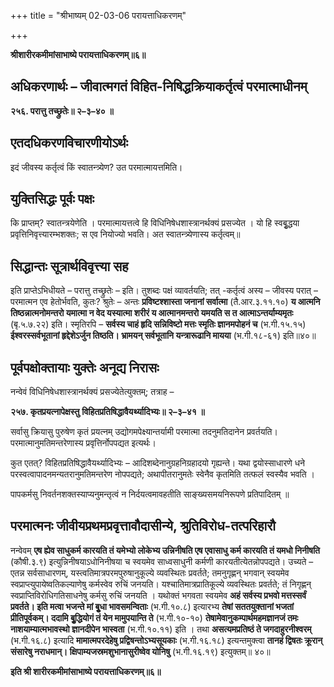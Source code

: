 +++
title = "श्रीभाष्यम् 02-03-06 परायत्ताधिकरणम्"

+++


**श्रीशारीरकमीमांसाभाष्ये परायत्ताधिकरणम्॥६॥**

## अधिकरणार्थः – जीवात्मगतं विहित-निषिद्धक्रियाकर्तृत्वं परमात्माधीनम्

**२५६. परात्तु तच्छ्रुतेः॥ २–३–४० ॥**

## एतदधिकरणविचारणीयोऽर्थः

इदं जीवस्य कर्तृत्वं किं स्वातन्त्र्येण? उत परमात्मायत्तमिति।

## युक्तिसिद्धः पूर्वः पक्षः

कि प्राप्तम्? स्वातन्त्रयेणेति । परमात्मायत्तत्वे हि
विधिनिषेधशास्त्रानर्थक्यं प्रसज्येत । यो हि स्वबृुद्धया प्रवृत्तिनिवृत्त्यारम्भशक्तः; स एव नियोज्यो भवति। अत स्वातन्त्र्येणास्य कर्तृत्वम्॥

## सिद्धान्तः सूत्रार्थविवृत्त्या सह

इति प्राप्तेऽभिधीयते – परात्तु तच्छ्रुतेः – इति। तुशब्दः पक्षं व्यावर्तयति; तत् -कर्तृत्वं अस्य – जीवस्य परात् – परमात्मन एव हेतोर्भवति, कुतः? श्रुतेः – अन्तः **प्रविष्टश्शास्ता जनानां सर्वात्मा** (तै.आर.३.११.१०) **य आत्मनि तिष्ठन्नात्मनोमन्तरो यमात्मा न वेद यस्यात्मा शरीरं य आत्मानमन्तरो यमयति स त आत्माऽन्तर्याम्यमृतः** (बृ.५.७.२२) इति। स्मृतिरपि – **सर्वस्य चाहं हृदि सन्निविष्टो मत्तः स्मृतिः ज्ञानमपोहनं च** (भ.गी.१५.१५) **ईश्वरस्सर्वभूतानां हृद्देशेऽर्जुन तिष्ठति। भ्रामयन् सर्वभूतानि यन्त्रारूढानि मायया** (भ.गी.१८-६१) इति॥४०॥

## पूर्वपक्षोक्तायाः युक्तेः अनूद्य निरासः

नन्वेवं विधिनिषेधशास्त्रानर्थक्यं प्रसज्येतेत्युक्तम्; तत्राह –

**२५७. कृतप्रयत्नापेक्षस्तु**
**विहितप्रतिषिद्धावैयर्थ्यादिभ्यः॥ २–३–४१ ॥**

सर्वासु क्रियासु पुरुषेण कृतं प्रयत्नम् उद्योगमपेक्ष्यान्तर्यामी परमात्मा तदनुमतिदानेन प्रवर्तयति। परमात्मानुमतिमन्तरेणास्य प्रवृत्तिर्नोपपद्यत इत्यर्थः।

कुत एतत्? विहितप्रतिषिद्धावैयर्थ्यादिभ्यः – आदिशब्देनानुग्रहनिग्रहादयो गृह्यन्ते। यथा द्वयोस्साधारणे धने परस्वत्वापादनमन्यतरानुमतिमन्तरेण नोपपद्यते; अथापीतरानुमतेः स्वेनैव कृतमिति तत्फलं स्वस्यैव भवति ।

पापकर्मसु निवर्तनशक्तस्याप्यनुमन्तृत्वं न निर्दयत्वमावहतीति साङ्ख्यसमयनिरूपणे प्रतिपादितम् ॥

## परमात्मनः जीवीयप्रथमप्रवृत्तावौदासीन्ये, श्रुतिविरोध-तत्परिहारौ

नन्वेवम् **एष ह्येव साधुकर्म कारयति तं यमेभ्यो लोकेभ्य उन्निनीषति एष एवासाधु कर्म कारयति तं यमधो निनीषति** (कौषी.३.९) इत्युन्निनीषयाऽधोनिनीषया च स्वयमेव साध्वसाधुनी कर्मणी कारयतीत्येतन्नोपपद्यते। उच्यते – एतन्न सर्वसाधारणम्, यस्त्वतिमात्रपरमपुरुषानुकूल्ये व्यवस्थितः प्रवर्तते; तमनुगृह्णन् भगवान् स्वयमेव स्वप्राप्त्युपायेष्वतिकल्याणेषु कर्मस्वेव रुचिं जनयति। यश्चातिमात्रप्रातिकूल्ये व्यवस्थितः प्रवर्तते; तं निगृह्णन् स्वप्राप्तिविरोधिगतिसाधनेषु कर्मसु रुचिं जनयति । यथोक्तं भगवता स्वयमेव **अहं सर्वस्य प्रभवो मत्तस्सर्वं प्रवर्तते। इति मत्वा भजन्ते मां बृुधा भावसमन्विताः** (भ.गी.१०.८) इत्यारभ्य **तेषां सततयुक्तानां भजतां प्रीतिपूर्वकम्। ददामि बृुद्धियोगं तं येन मामुपयान्ति ते** (भ.गी.१०-१०) **तेषामेवानुकम्पार्थमहमज्ञानजं तमः नाशयाम्यात्मभावस्थो ज्ञानदीपेन भास्वता** (भ.गी.१०.११) इति । तथा **असत्यमप्रतिष्ठं ते जगदाहुरनीश्वरम्** (भ.गी.१६.८) इत्यादि **मामात्मपरदेहेषु प्रद्विषन्तोऽभ्यसूयकाः** (भ.गी.१६.१८) इत्यन्तमुक्त्वा **तानहं द्विषतः क्रूरान् संसारेषु नराधमान्। क्षिपाम्यजस्रमशुभानासुरीष्वेव योनिषु** (भ.गी.१६.१९) इत्युक्तम्॥ ४०॥

**इति श्री शारीरकमीमांसाभाष्ये परायत्ताधिकरणम्॥६॥**


